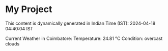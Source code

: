 # My Project

This content is dynamically generated in Indian Time (IST): 2024-04-18 04:40:04 IST


Current Weather in Coimbatore:
Temperature: 24.81 °C
Condition: overcast clouds

